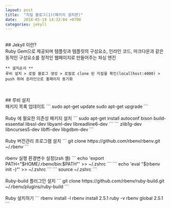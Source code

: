 ```yaml
---
layout: post
title:  "지킬 블로그(1)(패키지 설치편)"
date:   2018-05-19 14:32:04 +0700
categories: jekyll
---
```


<br/>
## Jekyll 이란?
<br/>
Ruby Gem으로 제공되며 템플릿과 템플릿의 구성요소, 인라인 코드, 마크다운과 같은 동적인 구성요소를 정적인 웹페이지로 만들어주는 파싱 엔진
<br/>

```
** 설치순서 **
루비 설치 > 로컬 블로그 생성 > 로컬로 clone 된 지킬을 확인(locallhost:4000) > push 하여 온라인으로 홈페이지 동기화
```
<br/>
<br/>
## 루비 설치
<br/>
패키지 목록 업데이트
```
sudo apt-get update
sudo apt-get upgrade
```
<br/>
<br/>
Ruby 에 필요한 의존성 패키지 설치
```
sudo apt-get install autoconf bison build-essential libssl-dev libyaml-dev libreadline6-dev
```
```
zlib1g-dev libncurses5-dev libffi-dev libgdbm-dev
```
<br/><br/>
Ruby 버전관리 프로그램 설치
```
git clone https://github.com/rbenv/rbenv.git ~/.rbenv
```
<br/>
<br/>
rbenv 실행 환경변수 설정(zsh 셸)
```
echo 'export PATH="$HOME/.rbenv/bin:$PATH"' >> ~/.zshrc
```
```
echo 'eval "$(rbenv init -)"' >> ~/.zshrc
```
```
source ~/.zshrc
```
<br/><br/>
Ruby-build 플러그인 설치
```
git clone https://github.com/rbenv/ruby-build.git ~/.rbenv/plugins/ruby-build
```
<br/><br/>
Ruby 설치하기
```
rbenv install -l
rbenv install 2.5.1
ruby -v
rbenv global 2.5.1
```
